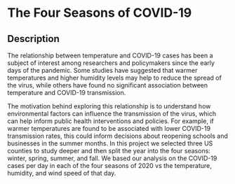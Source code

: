 # The Four Seasons of COVID-19

## Description

The relationship between temperature and COVID-19 cases has been a subject of interest among researchers and policymakers since the early days of the pandemic. Some studies have suggested that warmer temperatures and higher humidity levels may help to reduce the spread of the virus, while others have found no significant association between temperature and COVID-19 transmission.

The motivation behind exploring this relationship is to understand how environmental factors can influence the transmission of the virus, which can help inform public health interventions and policies. For example, if warmer temperatures are found to be associated with lower COVID-19 transmission rates, this could inform decisions about reopening schools and businesses in the summer months. In this project we selected three US counties to study deeper and then split the year into the four seasons: winter, spring, summer, and fall. We based our analysis on the COVID-19 cases per day in each of the four seasons of 2020 vs the temperature, humidity, and wind speed of that day.